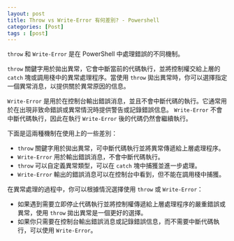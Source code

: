 ```yaml
---
layout: post
title: Throw vs Write-Error 有何差別? - Powershell
categories: [Post]
tags : [post]
---
```


`throw` 和 `Write-Error` 是在 PowerShell 中處理錯誤的不同機制。

`throw` 關鍵字用於拋出異常，它會中斷當前的代碼執行，並將控制權交給上層的 `catch` 塊或調用棧中的異常處理程序。當使用 `throw` 拋出異常時，你可以選擇指定一個異常消息，以提供關於異常原因的信息。

`Write-Error` 是用於在控制台輸出錯誤消息，並且不會中斷代碼的執行。它通常用於在出現非致命錯誤或異常情況時提供警告或記錄錯誤信息。 `Write-Error` 不會中斷代碼執行，因此在執行 `Write-Error` 後的代碼仍然會繼續執行。

下面是這兩種機制在使用上的一些差別：

- `throw` 關鍵字用於拋出異常，可中斷代碼執行並將異常傳遞給上層處理程序。
- `Write-Error` 用於輸出錯誤消息，不會中斷代碼執行。
- `throw` 可以自定義異常類型，可以在 `catch` 塊中捕獲並進一步處理。
- `Write-Error` 輸出的錯誤消息可以在控制台中看到，但不能在調用棧中捕獲。

在異常處理的過程中，你可以根據情況選擇使用 `throw` 或 `Write-Error`：

- 如果遇到需要立即停止代碼執行並將控制權傳遞給上層處理程序的嚴重錯誤或異常，使用 `throw` 拋出異常是一個更好的選擇。
- 如果你只需要在控制台輸出錯誤消息或記錄錯誤信息，而不需要中斷代碼執行，可以使用 `Write-Error`。